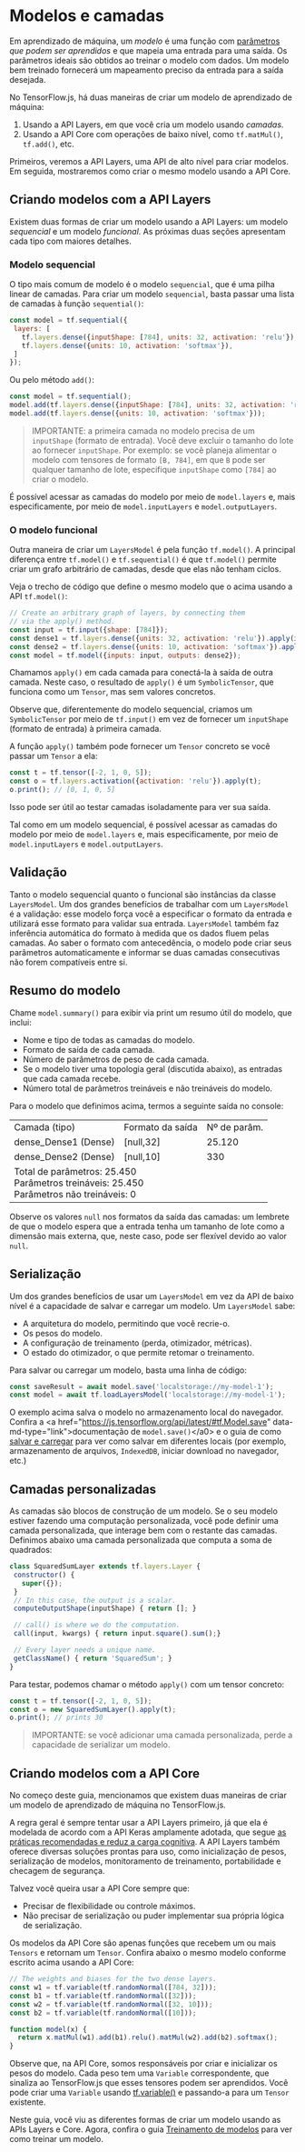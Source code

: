 # Modelos e camadas

Em aprendizado de máquina, um *modelo* é uma função com [parâmetros](https://developers.google.com/machine-learning/glossary/#parameter) *que podem ser aprendidos* e que mapeia uma entrada para uma saída. Os parâmetros ideais são obtidos ao treinar o modelo com dados. Um modelo bem treinado fornecerá um mapeamento preciso da entrada para a saída desejada.

No TensorFlow.js, há duas maneiras de criar um modelo de aprendizado de máquina:

1. Usando a API Layers, em que você cria um modelo usando *camadas*.
2. Usando a API Core com operações de baixo nível, como `tf.matMul()`, `tf.add()`, etc.

Primeiros, veremos a API Layers, uma API de alto nível para criar modelos. Em seguida, mostraremos como criar o mesmo modelo usando a API Core.

## Criando modelos com a API Layers

Existem duas formas de criar um modelo usando a API Layers: um modelo *sequencial* e um modelo *funcional*. As próximas duas seções apresentam cada tipo com maiores detalhes.

### Modelo sequencial

O tipo mais comum de modelo é o modelo <code>sequencial</code>, que é uma pilha linear de camadas. Para criar um modelo <code>sequencial</code>, basta passar uma lista de camadas à função <code>sequential()</code>:

```js
const model = tf.sequential({
 layers: [
   tf.layers.dense({inputShape: [784], units: 32, activation: 'relu'}),
   tf.layers.dense({units: 10, activation: 'softmax'}),
 ]
});
```

Ou pelo método `add()`:

```js
const model = tf.sequential();
model.add(tf.layers.dense({inputShape: [784], units: 32, activation: 'relu'}));
model.add(tf.layers.dense({units: 10, activation: 'softmax'}));
```

> IMPORTANTE: a primeira camada no modelo precisa de um `inputShape` (formato de entrada). Você deve excluir o tamanho do lote ao fornecer `inputShape`. Por exemplo: se você planeja alimentar o modelo com tensores de formato `[B, 784]`, em que `B` pode ser qualquer tamanho de lote, especifique `inputShape` como `[784]` ao criar o modelo.

É possível acessar as camadas do modelo por meio de `model.layers` e, mais especificamente, por meio de `model.inputLayers` e `model.outputLayers`.

### O modelo funcional

Outra maneira de criar um `LayersModel` é pela função `tf.model()`. A principal diferença entre `tf.model()` e `tf.sequential()` é que `tf.model()` permite criar um grafo arbitrário de camadas, desde que elas não tenham ciclos.

Veja o trecho de código que define o mesmo modelo que o acima usando a API `tf.model()`:

```js
// Create an arbitrary graph of layers, by connecting them
// via the apply() method.
const input = tf.input({shape: [784]});
const dense1 = tf.layers.dense({units: 32, activation: 'relu'}).apply(input);
const dense2 = tf.layers.dense({units: 10, activation: 'softmax'}).apply(dense1);
const model = tf.model({inputs: input, outputs: dense2});
```

Chamamos `apply()` em cada camada para conectá-la à saída de outra camada. Neste caso, o resultado de `apply()` é um `SymbolicTensor`, que funciona como um `Tensor`, mas sem valores concretos.

Observe que, diferentemente do modelo sequencial, criamos um `SymbolicTensor` por meio de `tf.input()` em vez de fornecer um `inputShape` (formato de entrada) à primeira camada.

A função `apply()` também pode fornecer um `Tensor` concreto se você passar um `Tensor` a ela:

```js
const t = tf.tensor([-2, 1, 0, 5]);
const o = tf.layers.activation({activation: 'relu'}).apply(t);
o.print(); // [0, 1, 0, 5]
```

Isso pode ser útil ao testar camadas isoladamente para ver sua saída.

Tal como em um modelo sequencial, é possível acessar as camadas do modelo por meio de `model.layers` e, mais especificamente, por meio de `model.inputLayers` e `model.outputLayers`.

## Validação

Tanto o modelo sequencial quanto o funcional são instâncias da classe `LayersModel`. Um dos grandes benefícios de trabalhar com um `LayersModel` é a validação: esse modelo força você a especificar o formato da entrada e utilizará esse formato para validar sua entrada. `LayersModel` também faz inferência automática do formato à medida que os dados fluem pelas camadas. Ao saber o formato com antecedência, o modelo pode criar seus parâmetros automaticamente e informar se duas camadas consecutivas não forem compatíveis entre si.

## Resumo do modelo

Chame `model.summary()` para exibir via print um resumo útil do modelo, que inclui:

- Nome e tipo de todas as camadas do modelo.
- Formato de saída de cada camada.
- Número de parâmetros de peso de cada camada.
- Se o modelo tiver uma topologia geral (discutida abaixo), as entradas que cada camada recebe.
- Número total de parâmetros treináveis e não treináveis do modelo.

Para o modelo que definimos acima, termos a seguinte saída no console:

<table>
  <tr>
   <td>Camada (tipo)</td>
   <td>Formato da saída</td>
   <td>Nº de parâm.</td>
  </tr>
  <tr>
   <td>dense_Dense1 (Dense)</td>
   <td>[null,32]</td>
   <td>25.120</td>
  </tr>
  <tr>
   <td>dense_Dense2 (Dense)</td>
   <td>[null,10]</td>
   <td>330</td>
  </tr>
  <tr>
   <td colspan="3">Total de parâmetros: 25.450<br>Parâmetros treináveis: 25.450<br> Parâmetros não treináveis: 0</td>
  </tr>
</table>

Observe os valores `null` nos formatos da saída das camadas: um lembrete de que o modelo espera que a entrada tenha um tamanho de lote como a dimensão mais externa, que, neste caso, pode ser flexível devido ao valor `null`.

## Serialização

Um dos grandes benefícios de usar um `LayersModel` em vez da API de baixo nível é a capacidade de salvar e carregar um modelo. Um `LayersModel` sabe:

- A arquitetura do modelo, permitindo que você recrie-o.
- Os pesos do modelo.
- A configuração de treinamento (perda, otimizador, métricas).
- O estado do otimizador, o que permite retomar o treinamento.

Para salvar ou carregar um modelo, basta uma linha de código:

```js
const saveResult = await model.save('localstorage://my-model-1');
const model = await tf.loadLayersModel('localstorage://my-model-1');
```

O exemplo acima salva o modelo no armazenamento local do navegador. Confira a &lt;a href="https://js.tensorflow.org/api/latest/#tf.Model.save" data-md-type="link"&gt;documentação de <code>model.save()</code>&lt;/a0&gt; e o guia de como [salvar e carregar](save_load.md) para ver como salvar em diferentes locais (por exemplo, armazenamento de arquivos, <code>IndexedDB</code>, iniciar download no navegador, etc.)

## Camadas personalizadas

As camadas são blocos de construção de um modelo. Se o seu modelo estiver fazendo uma computação personalizada, você pode definir uma camada personalizada, que interage bem com o restante das camadas. Definimos abaixo uma camada personalizada que computa a soma de quadrados:

```js
class SquaredSumLayer extends tf.layers.Layer {
 constructor() {
   super({});
 }
 // In this case, the output is a scalar.
 computeOutputShape(inputShape) { return []; }

 // call() is where we do the computation.
 call(input, kwargs) { return input.square().sum();}

 // Every layer needs a unique name.
 getClassName() { return 'SquaredSum'; }
}
```

Para testar, podemos chamar o método `apply()` com um tensor concreto:

```js
const t = tf.tensor([-2, 1, 0, 5]);
const o = new SquaredSumLayer().apply(t);
o.print(); // prints 30
```

> IMPORTANTE: se você adicionar uma camada personalizada, perde a capacidade de serializar um modelo.

## Criando modelos com a API Core

No começo deste guia, mencionamos que existem duas maneiras de criar um modelo de aprendizado de máquina no TensorFlow.js.

A regra geral é sempre tentar usar a API Layers primeiro, já que ela é modelada de acordo com a API Keras amplamente adotada, que segue [as práticas recomendadas e reduz a carga cognitiva](https://keras.io/why-use-keras/). A API Layers também oferece diversas soluções prontas para uso, como inicialização de pesos, serialização de modelos, monitoramento de treinamento, portabilidade e checagem de segurança.

Talvez você queira usar a API Core sempre que:

- Precisar de flexibilidade ou controle máximos.
- Não precisar de serialização ou puder implementar sua própria lógica de serialização.

Os modelos da API Core são apenas funções que recebem um ou mais `Tensors` e retornam um `Tensor`. Confira abaixo o mesmo modelo conforme escrito acima usando a API Core:

```js
// The weights and biases for the two dense layers.
const w1 = tf.variable(tf.randomNormal([784, 32]));
const b1 = tf.variable(tf.randomNormal([32]));
const w2 = tf.variable(tf.randomNormal([32, 10]));
const b2 = tf.variable(tf.randomNormal([10]));

function model(x) {
  return x.matMul(w1).add(b1).relu().matMul(w2).add(b2).softmax();
}
```

Observe que, na API Core, somos responsáveis por criar e inicializar os pesos do modelo. Cada peso tem uma `Variable` correspondente, que sinaliza ao TensorFlow.js que esses tensores podem ser aprendidos. Você pode criar uma `Variable` usando [tf.variable()](https://js.tensorflow.org/api/latest/#variable) e passando-a para um `Tensor` existente.

Neste guia, você viu as diferentes formas de criar um modelo usando as APIs Layers e Core. Agora, confira o guia [Treinamento de modelos](train_models.md) para ver como treinar um modelo.
